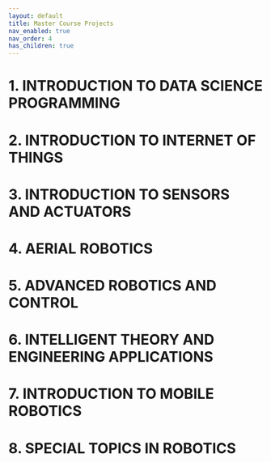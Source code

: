 ```yaml
---
layout: default
title: Master Course Projects
nav_enabled: true
nav_order: 4
has_children: true
---
```


# 1. INTRODUCTION TO DATA SCIENCE PROGRAMMING

# 2. INTRODUCTION TO INTERNET OF THINGS

# 3. INTRODUCTION TO SENSORS AND ACTUATORS

# 4. AERIAL ROBOTICS

# 5. ADVANCED ROBOTICS AND CONTROL

# 6. INTELLIGENT THEORY AND ENGINEERING APPLICATIONS

# 7. INTRODUCTION TO MOBILE ROBOTICS

# 8. SPECIAL TOPICS IN ROBOTICS

